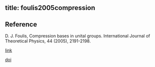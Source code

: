 title: foulis2005compression
---
## Reference

D. J. Foulis, Compression bases in unital groups. International Journal of Theoretical Physics, 44 (2005), 2191-2198.

[link](https://link.springer.com/article/10.1007/s10773-005-8014-2)

[doi](https://doi.org/10.1007/s10773-005-8014-2)
